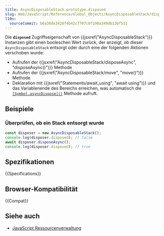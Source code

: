 ```yaml
---
title: AsyncDisposableStack.prototype.disposed
slug: Web/JavaScript/Reference/Global_Objects/AsyncDisposableStack/disposed
l10n:
  sourceCommit: b6a36de3428f4b42c7707c8f190a349db13bf531
---
```


Die **`disposed`** Zugriffseigenschaft von {{jsxref("AsyncDisposableStack")}} Instanzen gibt einen booleschen Wert zurück, der anzeigt, ob dieser `AsyncDisposableStack` entsorgt oder durch eine der folgenden Aktionen verschoben wurde:

- Aufrufen der {{jsxref("AsyncDisposableStack/disposeAsync", "disposeAsync()")}} Methode
- Aufrufen der {{jsxref("AsyncDisposableStack/move", "move()")}} Methode
- Deklaration mit {{jsxref("Statements/await_using", "await using")}} und das Variablenende des Bereichs erreichen, was automatisch die [`[Symbol.asyncDispose]()`](/de/docs/Web/JavaScript/Reference/Global_Objects/AsyncDisposableStack/Symbol.asyncDispose) Methode aufruft.

## Beispiele

### Überprüfen, ob ein Stack entsorgt wurde

```js
const disposer = new AsyncDisposableStack();
console.log(disposer.disposed); // false
await disposer.disposeAsync();
console.log(disposer.disposed); // true
```

## Spezifikationen

{{Specifications}}

## Browser-Kompatibilität

{{Compat}}

## Siehe auch

- [JavaScript Ressourcenverwaltung](/de/docs/Web/JavaScript/Guide/Resource_management)
